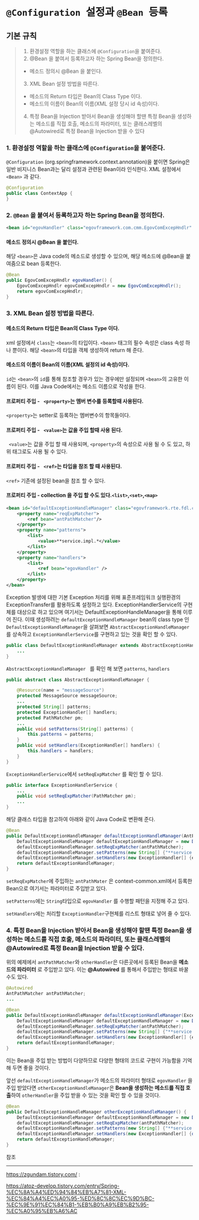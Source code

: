 # `@Configuration `설정과 `@Bean `등록

## 기본 규칙

>1. 환경설정 역할을 하는 클래스에 `@Configuration`을 붙여준다.
>2. @Bean 을 붙여서 등록하고자 하는 Spring Bean을 정의한다.
>  * 메소드 정의시 @Bean 을 붙인다.
>3. XML Bean 설정 방법을 따른다.
>  * 메소드의 Return 타입은 Bean의 Class Type 이다.
>  * 메소드의 이름이 Bean의 이름(XML 설정 당시 id 속성)이다.
>
>4. 특정 Bean을 Injection 받아서 Bean을 생성해야 할땐 특정 Bean을 생성하는 메소드를 직접 호출, 메소드의 파라미터, 또는 클래스레벨의 @Autowired로 특정 Bean을 Injection 받을 수 있다

### 1. 환경설정 역할을 하는 클래스에 `@Configuration`을 붙여준다.

`@Configuration` (org.springframework.context.annotation)을 붙이면 Spring은 일반 비지니스 Bean과는 달리 설정과 관련된 Bean이라 인식한다. XML 설정에서 `<Bean>` 과 같다.

<Java Code>

```java
@Configuration
public class ContextApp {
}
```



### 2. `@Bean` 을 붙여서 등록하고자 하는 Spring Bean을 정의한다.

<XML>

```xml
<bean id="egovHandler" class="egovframework.com.cmm.EgovComExcepHndlr" />
```

####  메소드 정의시 @Bean 을 붙인다.

해당 `<bean>`은 Java code의 메소드로 생성할 수 있으며, 해당 메소드에 @Bean을 붙여줌으로 bean 등록한다.

<Java Code>

```java
@Bean
public EgovComExcepHndlr egovHandler() {
	EgovComExcepHndlr egovComExcepHndlr = new EgovComExcepHndlr();
	return egovComExcepHndlr;
}
```



### 3. XML Bean 설정 방법을 따른다.

#### 메소드의 Return 타입은 Bean의 Class Type 이다.

xml 설정에서 `class`는 `<bean>`의 타입이다. `<bean>` 태그의 필수 속성은 class 속성 하나 뿐이다. 해당 `<bean>`의 타입을 객체 생성하여 return 해 준다.

#### 메소드의 이름이 Bean의 이름(XML 설정의 id 속성)이다.

`id`는 `<bean>`의 `id`를 통해 참조할 경우가 있는 경우에만 설정되며 `<bean>`의 고유한 이름이 된다. 이를 Java Code에서는 메소드 이름으로 작성을 한다.

#### 프로퍼티 주입  - ` <property>`는 멤버 변수를 등록할때 사용된다.

`<property>`는 setter로 등록하는 멤버변수의 항목들이다.

#### 프로퍼티 주입  - ` <value>`는 값을 주입 할때 사용 된다.

` <value>`는 값을 주입 할 때 사용되며, `<property>`의 속성으로 사용 될 수 도 있고, 하위 태그로도 사용 될 수 있다. 

#### 프로퍼티 주입  - ` <ref>`는 타입을 참조 할 때 사용된다.

`<ref>` 기존에 설정된 bean을 참조 할 수 있다. 

#### 프로퍼티 주입  -  collection 을 주입 할 수도 있다.`<list>`,`<set>`,`<map>`

<XML>

```xml
<bean id="defaultExceptionHandleManager" class="egovframework.rte.fdl.cmmn.exception.manager.DefaultExceptionHandleManager">
    <property name="reqExpMatcher">
        <ref bean="antPathMatcher"/>
    </property>
    <property name="patterns">
        <list>
            <value>**service.impl.*</value>
        </list>
    </property>
    <property name="handlers">
        <list>
            <ref bean="egovHandler" />
        </list>
    </property>
</bean>
```

Exception 발생에 대한 기본 Exception 처리를 위해 표준프레임워크 실행환경의 ExceptionTransfer를 활용하도록  설정하고 있다. ExceptionHandlerService의 구현체를 대상으로 하고 있으며 여기서는 DefaultExceptionHandleManager을 통해 이루어 진다. 이때  생성하려는 `defaultExceptionHandleManager` bean의 class type 인 `DefaultExceptionHandleManager`을 살펴보면 `AbstractExceptionHandleManager `를 상속하고 `ExceptionHandlerService`를 구현하고 있는 것을 확인 할 수 있다. 

```java
public class DefaultExceptionHandleManager extends AbstractExceptionHandleManager implements ExceptionHandlerService {
	...
}
```

`AbstractExceptionHandleManager ` 를 확인 해 보면 `patterns`, `handlers`

```java
public abstract class AbstractExceptionHandleManager {

	@Resource(name = "messageSource")
	protected MessageSource messageSource;
	...
	protected String[] patterns;
	protected ExceptionHandler[] handlers;
    protected PathMatcher pm;
	...
	public void setPatterns(String[] patterns) {
		this.patterns = patterns;
	}  
    public void setHandlers(ExceptionHandler[] handlers) {
		this.handlers = handlers;
	}    
}
```

`ExceptionHandlerService`에서 `setReqExpMatcher` 를 확인 할 수 있다.

```java
public interface ExceptionHandlerService {
	...
	public void setReqExpMatcher(PathMatcher pm);
    ...
}
```

해당 클래스 타입을 참고하여 아래와 같이 Java Code로 변환해 준다.

<Java Code>

```java
@Bean
public DefaultExceptionHandleManager defaultExceptionHandleManager(AntPathMatcher antPathMatcher, ExceptionHandler egovHandler) {
    DefaultExceptionHandleManager defaultExceptionHandleManager = new DefaultExceptionHandleManager();
    defaultExceptionHandleManager.setReqExpMatcher(antPathMatcher);
    defaultExceptionHandleManager.setPatterns(new String[] {"**service.impl.*"} );
    defaultExceptionHandleManager.setHandlers(new ExceptionHandler[] {egovHandler});
    return defaultExceptionHandleManager;
}
```

`setReqExpMatcher`에 주입하는 `antPathMater` 은 context-common.xml에서 등록한 Bean으로 여기서는 파라미터로 주입받고 있다. 

`setPatterns`에는 `String`타입으로 `egovHandler` 를 수행할 패턴을 지정해 주고 있다.

`setHandlers`에는 처리할 `ExceptionHandler`구현체를 리스트 형태로 넣어 줄 수 있다.



### 4. 특정 Bean을 Injection 받아서 Bean을 생성해야 할땐 특정 Bean을 생성하는 메소드를 직접 호출, 메소드의 파라미터, 또는 클래스레벨의 @Autowired로 특정 Bean을 Injection 받을 수 있다.

위의 예제에서 `antPathMatcher`와  `otherHandler`은 다른곳에서 등록된 Bean을 **메소드의 파라미터** 로 주입받고 있다. 이는 **@Autowired** 를 통해서 주입받는 형태로 바꿀 수도 있다.

```java
@Autowired
AntPathMatcher antPathMatcher;
...

@Bean
public DefaultExceptionHandleManager defaultExceptionHandleManager(ExceptionHandler egovHandler) {
    DefaultExceptionHandleManager defaultExceptionHandleManager = new DefaultExceptionHandleManager();
    defaultExceptionHandleManager.setReqExpMatcher(antPathMatcher);
    defaultExceptionHandleManager.setPatterns(new String[] {"**service.impl.*"} );
    defaultExceptionHandleManager.setHandlers(new ExceptionHandler[] {egovHandler});
    return defaultExceptionHandleManager;
}
```

이는 Bean을 주입 받는 방법이 다양하므로 다양한 형태의 코드로 구현이 가능함을 기억해 두면 좋을 것이다.

앞선 `defaultExceptionHandleManager`가 메소드의 파라미터 형태로 `egovHandler` 을 주입 받았다면 `otherExceptionHandleManager`은 **Bean을 생성하는 메소드를 직접 호출**하여 `otherHandler`을 주입 받을 수 있는 것을 확인 할 수 있을 것이다.

```java
@Bean
public DefaultExceptionHandleManager otherExceptionHandleManager() {
    DefaultExceptionHandleManager defaultExceptionHandleManager = new DefaultExceptionHandleManager();
    defaultExceptionHandleManager.setReqExpMatcher(antPathMatcher);
    defaultExceptionHandleManager.setPatterns(new String[] {"**service.impl.*"} );
    defaultExceptionHandleManager.setHandlers(new ExceptionHandler[] {otherHandler()});
    return defaultExceptionHandleManager;
}
```

참조

-----

https://zgundam.tistory.com/ : 

https://atoz-develop.tistory.com/entry/Spring-%EC%8A%A4%ED%94%84%EB%A7%81-XML-%EC%84%A4%EC%A0%95-%ED%8C%8C%EC%9D%BC-%EC%9E%91%EC%84%B1-%EB%B0%A9%EB%B2%95-%EC%A0%95%EB%A6%AC

